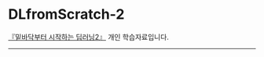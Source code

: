 # DLfromScratch-2
[『밑바닥부터 시작하는 딥러닝2』](https://www.hanbit.co.kr/store/books/look.php?p_code=B8950212853) 개인 학습자료입니다.

<hr/>
